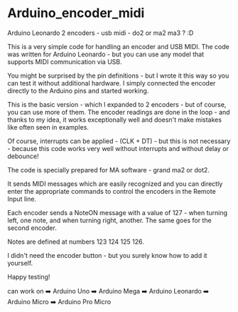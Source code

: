 # Arduino_encoder_midi
Arduino Leonardo 2 encoders - usb midi - do2 or ma2 ma3 ? :D


This is a very simple code for handling an encoder and USB MIDI. The code was written for Arduino Leonardo - but you can use any model that supports MIDI communication via USB.

You might be surprised by the pin definitions - but I wrote it this way so you can test it without additional hardware. I simply connected the encoder directly to the Arduino pins and started working.

This is the basic version - which I expanded to 2 encoders - but of course, you can use more of them. The encoder readings are done in the loop - and thanks to my idea, it works exceptionally well and doesn't make mistakes like often seen in examples.

Of course, interrupts can be applied - (CLK + DT) - but this is not necessary - because this code works very well without interrupts and without delay or debounce!

The code is specially prepared for MA software - grand ma2 or dot2.

It sends MIDI messages which are easily recognized and you can directly enter the appropriate commands to control the encoders in the Remote Input line.

Each encoder sends a NoteON message with a value of 127 - when turning left, one note, and when turning right, another. The same goes for the second encoder.

Notes are defined at numbers 123 124 125 126.

I didn't need the encoder button - but you surely know how to add it yourself.

Happy testing!


can work on
➡️ Arduino Uno
➡️ Arduino Mega
➡️ Arduino Leonardo
➡️ Arduino Micro
➡️ Arduino Pro Micro
